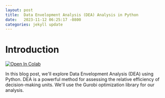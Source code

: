 ```yaml
---
layout: post
title:  Data Envelopment Analysis (DEA) Analysis in Python
date:   2023-11-12 06:25:17 -0800
categories: jekyll update
---
```


# Introduction

<a target="_blank" href="https://colab.research.google.com/github/jordan-hay/jordan-hay.github.io/blob/main/docs/assets/Data_Envelopment_Analysis_(DEA)_Analysis_in_Python.ipynb
">
  <img src="https://colab.research.google.com/assets/colab-badge.svg" alt="Open In Colab"/>
</a>


In this blog post, we'll explore Data Envelopment Analysis (DEA) using Python. DEA is a powerful method for assessing the relative efficiency of decision-making units. We'll use the Gurobi optimization library for our analysis.

<div>                        <script type="text/javascript">window.PlotlyConfig = {MathJaxConfig: 'local'};</script>
        <script charset="utf-8" src="https://cdn.plot.ly/plotly-2.24.1.min.js"></script>                <div id="3d374b76-2a9a-460c-839a-c2386cbff790" class="plotly-graph-div" style="height:100%; width:100%;"></div>            <script type="text/javascript">                                    window.PLOTLYENV=window.PLOTLYENV || {};                                    if (document.getElementById("3d374b76-2a9a-460c-839a-c2386cbff790")) {                    Plotly.newPlot(                        "3d374b76-2a9a-460c-839a-c2386cbff790",                        [{"colorscale":[[0.0,"#440154"],[0.1111111111111111,"#482878"],[0.2222222222222222,"#3e4989"],[0.3333333333333333,"#31688e"],[0.4444444444444444,"#26828e"],[0.5555555555555556,"#1f9e89"],[0.6666666666666666,"#35b779"],[0.7777777777777778,"#6ece58"],[0.8888888888888888,"#b5de2b"],[1.0,"#fde725"]],"x":["Marketing","Equipment","Facility Space","Labor","Online Presence"],"y":[0,1,2,3,4,5,6,7,8,9,10,11,12,13,14,15,16,17,18,19,20,21,22,23,24,25,26,27,28,29,30,31,32,33,34,35,36,37,38,39,40,41,42,43,44,45,46,47,48,49,50,51,52,53,54,55,56,57,58,59,60,61,62,63,64,65,66,67,68,69],"z":[[2.8,5.5,2.8,2.8,2.8],[0.0,0.0,0.0,0.0,0.0],[0.0,0.0,0.0,0.0,0.0],[0.0,0.0,0.0,0.0,0.0],[0.0,0.0,0.0,0.0,0.0],[9.4,9.4,26.8,9.8,13.8],[0.0,0.0,0.0,0.0,0.0],[0.0,0.0,0.0,0.0,0.0],[1.2,1.2,13.9,1.2,1.2],[54.0,12.2,12.2,12.2,12.2],[0.0,0.0,0.0,0.0,0.0],[0.0,0.0,0.0,0.0,0.0],[0.0,0.0,0.0,0.0,0.0],[0.0,0.0,0.0,0.0,0.0],[25.8,25.8,25.8,25.8,39.5],[22.2,22.2,46.2,53.4,34.9],[38.4,11.4,34.9,11.4,40.4],[0.5,0.5,28.4,18.2,0.5],[0.0,0.0,0.0,0.0,0.0],[71.5,25.0,38.3,49.7,25.0],[0.0,0.0,0.0,0.0,0.0],[0.0,0.0,0.0,0.0,0.0],[56.4,4.1,4.1,44.6,4.1],[66.2,17.2,62.4,51.6,24.0],[0.0,0.0,0.0,0.0,0.0],[6.5,6.5,6.5,43.3,22.0],[15.1,16.0,34.4,38.9,15.1],[11.4,11.4,11.4,17.9,19.6],[16.0,16.0,23.8,41.0,32.1],[0.0,0.0,0.0,0.0,0.0],[0.0,0.0,0.0,0.0,0.0],[0.0,0.0,0.0,0.0,0.0],[0.0,0.0,0.0,0.0,0.0],[56.5,11.1,11.1,12.1,11.1],[0.0,0.0,0.0,0.0,0.0],[8.6,8.6,21.7,13.3,8.6],[0.0,0.0,0.0,0.0,0.0],[7.4,7.4,7.4,7.4,19.0],[51.9,13.2,56.5,52.9,13.2],[21.5,21.5,21.5,34.8,26.1],[0.0,0.0,0.0,0.0,0.0],[0.0,0.0,0.0,0.0,0.0],[23.0,11.2,37.9,39.2,11.2],[42.6,20.1,11.1,29.5,11.1],[4.4,6.1,4.4,24.4,4.4],[0.0,0.0,0.0,0.0,0.0],[33.4,19.3,14.2,22.3,14.2],[0.0,0.0,0.0,0.0,0.0],[8.3,14.1,1.9,1.9,1.9],[4.6,4.6,4.6,38.7,4.6],[21.4,16.7,16.7,16.7,18.9],[40.0,14.9,26.6,14.9,26.1],[16.5,7.9,35.8,12.9,7.9],[87.8,2.9,46.0,64.2,2.9],[0.0,0.0,0.0,0.0,0.0],[64.3,6.4,19.2,13.9,25.7],[53.4,26.8,56.0,27.4,49.4],[42.9,15.2,41.1,15.2,15.2],[11.0,10.6,10.6,10.6,10.6],[40.7,11.4,53.2,11.4,53.8],[0.0,0.0,0.0,0.0,0.0],[10.1,10.1,10.1,10.9,62.2],[4.6,4.6,4.6,41.5,4.6],[0.0,0.0,0.0,0.0,0.0],[66.3,27.5,66.1,27.5,34.6],[0.1,0.1,0.1,0.1,0.1],[46.0,17.7,53.9,17.7,38.4],[30.0,18.1,43.0,18.1,37.6],[26.4,6.4,42.3,30.4,6.4],[3.3,3.3,48.4,37.9,3.3]],"type":"heatmap"}],                        {"template":{"data":{"histogram2dcontour":[{"type":"histogram2dcontour","colorbar":{"outlinewidth":0,"ticks":""},"colorscale":[[0.0,"#0d0887"],[0.1111111111111111,"#46039f"],[0.2222222222222222,"#7201a8"],[0.3333333333333333,"#9c179e"],[0.4444444444444444,"#bd3786"],[0.5555555555555556,"#d8576b"],[0.6666666666666666,"#ed7953"],[0.7777777777777778,"#fb9f3a"],[0.8888888888888888,"#fdca26"],[1.0,"#f0f921"]]}],"choropleth":[{"type":"choropleth","colorbar":{"outlinewidth":0,"ticks":""}}],"histogram2d":[{"type":"histogram2d","colorbar":{"outlinewidth":0,"ticks":""},"colorscale":[[0.0,"#0d0887"],[0.1111111111111111,"#46039f"],[0.2222222222222222,"#7201a8"],[0.3333333333333333,"#9c179e"],[0.4444444444444444,"#bd3786"],[0.5555555555555556,"#d8576b"],[0.6666666666666666,"#ed7953"],[0.7777777777777778,"#fb9f3a"],[0.8888888888888888,"#fdca26"],[1.0,"#f0f921"]]}],"heatmap":[{"type":"heatmap","colorbar":{"outlinewidth":0,"ticks":""},"colorscale":[[0.0,"#0d0887"],[0.1111111111111111,"#46039f"],[0.2222222222222222,"#7201a8"],[0.3333333333333333,"#9c179e"],[0.4444444444444444,"#bd3786"],[0.5555555555555556,"#d8576b"],[0.6666666666666666,"#ed7953"],[0.7777777777777778,"#fb9f3a"],[0.8888888888888888,"#fdca26"],[1.0,"#f0f921"]]}],"heatmapgl":[{"type":"heatmapgl","colorbar":{"outlinewidth":0,"ticks":""},"colorscale":[[0.0,"#0d0887"],[0.1111111111111111,"#46039f"],[0.2222222222222222,"#7201a8"],[0.3333333333333333,"#9c179e"],[0.4444444444444444,"#bd3786"],[0.5555555555555556,"#d8576b"],[0.6666666666666666,"#ed7953"],[0.7777777777777778,"#fb9f3a"],[0.8888888888888888,"#fdca26"],[1.0,"#f0f921"]]}],"contourcarpet":[{"type":"contourcarpet","colorbar":{"outlinewidth":0,"ticks":""}}],"contour":[{"type":"contour","colorbar":{"outlinewidth":0,"ticks":""},"colorscale":[[0.0,"#0d0887"],[0.1111111111111111,"#46039f"],[0.2222222222222222,"#7201a8"],[0.3333333333333333,"#9c179e"],[0.4444444444444444,"#bd3786"],[0.5555555555555556,"#d8576b"],[0.6666666666666666,"#ed7953"],[0.7777777777777778,"#fb9f3a"],[0.8888888888888888,"#fdca26"],[1.0,"#f0f921"]]}],"surface":[{"type":"surface","colorbar":{"outlinewidth":0,"ticks":""},"colorscale":[[0.0,"#0d0887"],[0.1111111111111111,"#46039f"],[0.2222222222222222,"#7201a8"],[0.3333333333333333,"#9c179e"],[0.4444444444444444,"#bd3786"],[0.5555555555555556,"#d8576b"],[0.6666666666666666,"#ed7953"],[0.7777777777777778,"#fb9f3a"],[0.8888888888888888,"#fdca26"],[1.0,"#f0f921"]]}],"mesh3d":[{"type":"mesh3d","colorbar":{"outlinewidth":0,"ticks":""}}],"scatter":[{"fillpattern":{"fillmode":"overlay","size":10,"solidity":0.2},"type":"scatter"}],"parcoords":[{"type":"parcoords","line":{"colorbar":{"outlinewidth":0,"ticks":""}}}],"scatterpolargl":[{"type":"scatterpolargl","marker":{"colorbar":{"outlinewidth":0,"ticks":""}}}],"bar":[{"error_x":{"color":"#2a3f5f"},"error_y":{"color":"#2a3f5f"},"marker":{"line":{"color":"#E5ECF6","width":0.5},"pattern":{"fillmode":"overlay","size":10,"solidity":0.2}},"type":"bar"}],"scattergeo":[{"type":"scattergeo","marker":{"colorbar":{"outlinewidth":0,"ticks":""}}}],"scatterpolar":[{"type":"scatterpolar","marker":{"colorbar":{"outlinewidth":0,"ticks":""}}}],"histogram":[{"marker":{"pattern":{"fillmode":"overlay","size":10,"solidity":0.2}},"type":"histogram"}],"scattergl":[{"type":"scattergl","marker":{"colorbar":{"outlinewidth":0,"ticks":""}}}],"scatter3d":[{"type":"scatter3d","line":{"colorbar":{"outlinewidth":0,"ticks":""}},"marker":{"colorbar":{"outlinewidth":0,"ticks":""}}}],"scattermapbox":[{"type":"scattermapbox","marker":{"colorbar":{"outlinewidth":0,"ticks":""}}}],"scatterternary":[{"type":"scatterternary","marker":{"colorbar":{"outlinewidth":0,"ticks":""}}}],"scattercarpet":[{"type":"scattercarpet","marker":{"colorbar":{"outlinewidth":0,"ticks":""}}}],"carpet":[{"aaxis":{"endlinecolor":"#2a3f5f","gridcolor":"white","linecolor":"white","minorgridcolor":"white","startlinecolor":"#2a3f5f"},"baxis":{"endlinecolor":"#2a3f5f","gridcolor":"white","linecolor":"white","minorgridcolor":"white","startlinecolor":"#2a3f5f"},"type":"carpet"}],"table":[{"cells":{"fill":{"color":"#EBF0F8"},"line":{"color":"white"}},"header":{"fill":{"color":"#C8D4E3"},"line":{"color":"white"}},"type":"table"}],"barpolar":[{"marker":{"line":{"color":"#E5ECF6","width":0.5},"pattern":{"fillmode":"overlay","size":10,"solidity":0.2}},"type":"barpolar"}],"pie":[{"automargin":true,"type":"pie"}]},"layout":{"autotypenumbers":"strict","colorway":["#636efa","#EF553B","#00cc96","#ab63fa","#FFA15A","#19d3f3","#FF6692","#B6E880","#FF97FF","#FECB52"],"font":{"color":"#2a3f5f"},"hovermode":"closest","hoverlabel":{"align":"left"},"paper_bgcolor":"white","plot_bgcolor":"#E5ECF6","polar":{"bgcolor":"#E5ECF6","angularaxis":{"gridcolor":"white","linecolor":"white","ticks":""},"radialaxis":{"gridcolor":"white","linecolor":"white","ticks":""}},"ternary":{"bgcolor":"#E5ECF6","aaxis":{"gridcolor":"white","linecolor":"white","ticks":""},"baxis":{"gridcolor":"white","linecolor":"white","ticks":""},"caxis":{"gridcolor":"white","linecolor":"white","ticks":""}},"coloraxis":{"colorbar":{"outlinewidth":0,"ticks":""}},"colorscale":{"sequential":[[0.0,"#0d0887"],[0.1111111111111111,"#46039f"],[0.2222222222222222,"#7201a8"],[0.3333333333333333,"#9c179e"],[0.4444444444444444,"#bd3786"],[0.5555555555555556,"#d8576b"],[0.6666666666666666,"#ed7953"],[0.7777777777777778,"#fb9f3a"],[0.8888888888888888,"#fdca26"],[1.0,"#f0f921"]],"sequentialminus":[[0.0,"#0d0887"],[0.1111111111111111,"#46039f"],[0.2222222222222222,"#7201a8"],[0.3333333333333333,"#9c179e"],[0.4444444444444444,"#bd3786"],[0.5555555555555556,"#d8576b"],[0.6666666666666666,"#ed7953"],[0.7777777777777778,"#fb9f3a"],[0.8888888888888888,"#fdca26"],[1.0,"#f0f921"]],"diverging":[[0,"#8e0152"],[0.1,"#c51b7d"],[0.2,"#de77ae"],[0.3,"#f1b6da"],[0.4,"#fde0ef"],[0.5,"#f7f7f7"],[0.6,"#e6f5d0"],[0.7,"#b8e186"],[0.8,"#7fbc41"],[0.9,"#4d9221"],[1,"#276419"]]},"xaxis":{"gridcolor":"white","linecolor":"white","ticks":"","title":{"standoff":15},"zerolinecolor":"white","automargin":true,"zerolinewidth":2},"yaxis":{"gridcolor":"white","linecolor":"white","ticks":"","title":{"standoff":15},"zerolinecolor":"white","automargin":true,"zerolinewidth":2},"scene":{"xaxis":{"backgroundcolor":"#E5ECF6","gridcolor":"white","linecolor":"white","showbackground":true,"ticks":"","zerolinecolor":"white","gridwidth":2},"yaxis":{"backgroundcolor":"#E5ECF6","gridcolor":"white","linecolor":"white","showbackground":true,"ticks":"","zerolinecolor":"white","gridwidth":2},"zaxis":{"backgroundcolor":"#E5ECF6","gridcolor":"white","linecolor":"white","showbackground":true,"ticks":"","zerolinecolor":"white","gridwidth":2}},"shapedefaults":{"line":{"color":"#2a3f5f"}},"annotationdefaults":{"arrowcolor":"#2a3f5f","arrowhead":0,"arrowwidth":1},"geo":{"bgcolor":"white","landcolor":"#E5ECF6","subunitcolor":"white","showland":true,"showlakes":true,"lakecolor":"white"},"title":{"x":0.05},"mapbox":{"style":"light"}}},"xaxis":{"tickfont":{"size":16,"family":"Arial, sans-serif","color":"black"},"title":{"text":"Attribute","font":{"size":16,"family":"Arial, sans-serif","color":"black"}}},"yaxis":{"tickfont":{"size":16,"family":"Arial, sans-serif","color":"black"},"title":{"text":"Unit","font":{"size":16,"family":"Arial, sans-serif","color":"black"}}},"title":{"text":"Improvement Opportunities - Input Attributes"}},                        {"responsive": true}                    )                };                            </script>        </div>

## Getting Started

Let's start by importing the necessary libraries and downloading the dataset.

```python
import gdown
gdown.download('https://raw.githubusercontent.com/jordan-hay/jordan-hay.github.io/main/docs/assets/dea_data.csv','file.csv',quiet=True)

!pip install gurobipy &>/dev/null

import pandas as pd
import gurobipy as gp
from gurobipy import GRB
import numpy as np
import matplotlib.pyplot as plt

# Load the dataset
df = pd.read_csv('file.csv')
df.head()
```

## Data Exploration

Now, let's explore the dataset and understand its structure.

```python
dfcols = list(df.columns)
input_df = df[dfcols[1:6]]
output_df = df[dfcols[6:10]]

# Display the first few rows of input and output data
input_df.head()
output_df.head()
```
## DEA Linear Program

In DEA linear programming, a set of key components form the foundation of the model. These components include decision variables, an objective function, and a set of constraints.

1. **Decision Variables:**
   The decision variables $$u_i$$ and $$v_j$$ play a crucial role in determining the weights assigned to each output and input, respectively. Here, $$u_i$$ represents the weight for output $$i$$, where $$i$$ ranges from 1 to the total number of outputs ($$\text{n_outputs}$$). Similarly, $$v_j$$ signifies the weight for input $$j$$, spanning from 1 to the total number of inputs ($$\text{n_inputs}$$). These variables encapsulate the essence of the model, as they are optimized to unveil the most efficient distribution of weights.

2. **Objective Function:**
   The objective of the model is encapsulated in the maximization task defined by the objective function:
   
$$
   \text{Maximize} \quad \sum_{i=1}^{\text{n_outputs}} O_ei \cdot u_{i}
   $$
   
This function aims to maximize the sum of the weighted outputs ($$O_i$$) for a specific unit, denoted as $$e$$. The weights ($$u_{i}$$) assigned to each output contribute to the overall efficiency score, emphasizing the optimization of the chosen unit's performance.

3. **Constraints:**
   The model operates within the bounds of a set of constraints, reflecting the inherent limitations and requirements. The constraints are defined as follows:
   
$$
   \sum_{i=1}^{\text{n_outputs}} O_{ki} \cdot u_i \leq \sum_{j=1}^{\text{n_inputs}} I_{kj} \cdot v_j ,\quad k = 1 \ldots K
 $$
   
$$
   \sum_{j=1}^{\text{n_inputs}} I_{ej} \cdot v_j = 1
 $$

$$
u_i \geq 0, \quad i = 1 \ldots \text{n_outputs} 
$$

$$
v_j \geq 0, \quad j = 1 \ldots \text{n_inputs} 
$$

   The first constraint ensures that the weighted sum of outputs for each unit ($$k$$) does not exceed the weighted sum of inputs. The second constraint guarantees that the total weighted sum of inputs for a specific unit ($$e$$) is equal to 1. These constraints form the operational boundaries of the model, guiding the optimization process toward realistic and meaningful solutions.

In summary, these components collectively shape the linear programming model, providing a structured framework for assessing and maximizing the efficiency of decision-making units in diverse applications.

## DEA Analysis

We'll perform DEA analysis on the dataset using Gurobi.

```python
# Convert dataframes to numpy arrays
inputs = input_df.values
outputs = output_df.values

# Number of decision-making units and variables
n_units, n_inputs = inputs.shape
n_outputs = outputs.shape[1]

storage=[]
for unit in range(n_units):
  # Create a model
  model = gp.Model("DEA")
  model.setParam('OutputFlag', 0)

  # Add decision variables
  u = model.addVars(n_outputs, vtype=GRB.CONTINUOUS, name="u",lb=0.0)
  v = model.addVars(n_inputs, vtype=GRB.CONTINUOUS, name="v",lb = 0.0)
  # Add objective function (to be minimized)
  model.setObjective(gp.quicksum(x*y for x,y in zip(outputs[unit],u.values()) ), GRB.MAXIMIZE)

  # Add constraints
  for input,output in zip(inputs,outputs):
      model.addConstr(gp.quicksum(x*y for x,y in zip(output,u.values()) ) <= gp.quicksum(x*y for x,y in zip(input,v.values()) ))

  model.addConstr(gp.quicksum(x*y for x,y in zip(inputs[unit],v.values()) ) == 1)
  # Solve the model
  model.optimize()
  if model.status==2:
    print('OPTIMAL')
  else:
    print('*****')

  sp=[constr.Pi for constr in model.getConstrs()][0:-1]

  efficientin=[]
  for i in range(n_inputs):
    efficientin.append(np.dot(sp,inputs[:,i]))

  efficientout=[]
  for i in range(n_outputs):
    efficientout.append(np.dot(sp,outputs[:,i]))


  for i in range(n_inputs):
    imp = np.round(np.abs((np.dot(sp,inputs[:,i])-inputs[unit,i])/inputs[unit,i])*100,1)
    storage.append((unit,input_cols[i],'input',imp))
  for i in range(n_outputs):
    imp = np.round(np.abs((np.dot(sp,outputs[:,i])-outputs[unit,i])/outputs[unit,i])*100,1)

    storage.append((unit,output_cols[i],'output',imp))
```

## Results

Let's visualize the improvement opportunities for input and output attributes.

```python
# Display improvement opportunities for output attributes
pvdf_output = pd.pivot_table(data=df_final[df_final.Type=='output'],index=['Unit'],columns=['Attribute'],values=['Improvement Opportunity'],aggfunc=np.sum)
pvdf_output.columns = pvdf_output.columns.droplevel()

# Visualize improvement opportunities for output attributes
import seaborn as sns
sns.heatmap(pvdf_output.values, xticklabels=output_cols, cmap='viridis')
plt.title("Improvement Opportunities - Output Attributes")
plt.ylabel('Unit')
plt.show()

# Display improvement opportunities for input attributes
pvdf_input = pd.pivot_table(data=df_final[df_final.Type=='input'],index=['Unit'],columns=['Attribute'],values=['Improvement Opportunity'],aggfunc=np.sum)
pvdf_input.columns = pvdf_input.columns.droplevel()

# Visualize improvement opportunities for input attributes
import seaborn as sns
sns.heatmap(pvdf_input.values, xticklabels=input_cols, cmap='viridis')
plt.title("Improvement Opportunities - Input Attributes")
plt.ylabel('Unit')
plt.show()
```

We use heatmaps to visualize the improvement opportunities for both input and output attributes across different units.

## Conclusion

In this blog post, we've covered the implementation of DEA analysis using Python and Gurobi. The provided code provides insights into the efficiency of decision-making units.